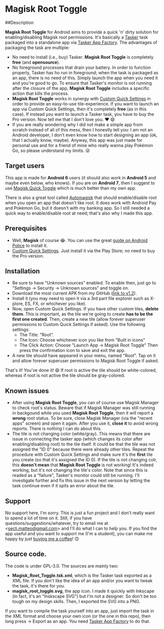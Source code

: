 # Magisk Root Toggle


##Description

**Magisk Root Toggle** for Android aims to provide a quick 'n' dirty solution for enabling/disabling Magisk root permissions. It's basically a [Tasker](https://play.google.com/store/apps/details?id=net.dinglisch.android.taskerm) task packaged into a standalone app via [Tasker App Factory](https://play.google.com/store/apps/details?id=net.dinglisch.android.appfactory). The advantages of packaging the task are multiple:

- No need to install (i.e., buy) Tasker. **Magisk Root Toggle** is completely **free** (and **opensource**).
- No foreground processes that drain your battery. In order to function properly, Tasker has ho run in foreground; when the task is packaged as an app, there is no need of this. Simply launch the app when you need it and you're good to go. To ensure that Tasker's monitor is not running after the closure of the app, **Magisk Root Toggle** includes a specific action that kills the process.
- **Magisk Root Toggle** works in synergy with [Custom Quick Settings](https://play.google.com/store/apps/details?id=com.quinny898.app.customquicksettings) in order to provide an easy-to-use tile-experience. If you want to launch an app via Custom Quick Settings, then it's completely **free** (as in this case). If instead you want to launch a Tasker task, you have to buy the Pro version. Now tell me that I don't love you. ❤ 😄
- If you are really wondering why I did not make a simple app from scratch instead of all of this mess, then I honestly tell you: I am not an Android developer, I don't even know how to start designing an app (ok, that I actually know, maybe). Anyway, this app was just made for personal use and for a friend of mine who really wanna play Pokémon Go, so please understand my limits. 😜


## Target users

This app is made for **Android 6** users (it should also work in **Android 5** and maybe even below, who knows).
If you are on **Android 7**, then I suggest to use [Magisk Quick Toggle](https://play.google.com/store/apps/details?id=me.bpear.magiskquicktoggle) which is much better than my own app.

There is also a great tool called [Automagisk](http://www.androidpolice.com/2016/09/18/automagisk-allows-root-users-play-pokemon-go-use-android-pay-without-constantly-toggling-root-off/) that should enable/disable root when you open an app that doesn't like root. It does work with Android Pay and Pokémon Go, but it doesn't with my banking app. So I still needed a quick way to enable/disable root at need; that's also why I made this app.


## Prerequisites

- Well, **Magisk** of course 😂. You can use the great [guide on Android Police](http://www.androidpolice.com/2016/09/11/guide-play-pokemon-go-0-37-rooted-android-magisk/) to install it.
- [Custom Quick Settings](https://play.google.com/store/apps/details?id=com.quinny898.app.customquicksettings). Just install it via the Play Store; no need to buy the Pro version.


## Installation

- Be sure to have "Unknown sources" enabled. To enable then, just go to "Settings -> Security -> Unknown sources" and toggle on.
- Download the most current APK from my GitHub ([link to v1.2](https://github.com/matteosecli/magisk-root-toggle/raw/master/Magisk_Root_Toggle.v1.2_SIGNED.apk)).
- Install it (you may need to open it via a 3rd part file explorer such as X-plore, ES, FX, or whichever you like).
- Now, open Custom Quick Settings. If you have other custom tiles, **delete them**. This is important, as the tile we're going to create **has to be the first one created**. Then, create a new tile (allow forever superuser permissions to Custom Quick Settings if asked). Use the following settings:
    - The Title: "Root".
    - The Icon: Choose whichever icon you like from "Built in icons"
    - The Click Action: Choose "Launch App -> Magisk Root Toggle"
    Then press the confirmation icon to save and exit the app.
- A new tile should have appeared in your menu, named "Root". Tap on it and allow forever superuser permissions to Magisk Root Toggle if asked.

That's it! You've done it! 😄
If root is active the tile should be white-colored, whereas if root is not active the tile should be gray-colored.


## Known issues

- After using **Magisk Root Toggle**, you can of course use Magisk Manager to check root's status. Beware that if Magisk Manager was still running in backgound while you used **Magisk Root Toggle**, then it will report a **wrong** root status. To be sure, close Magisk Manager (via the "recent apps" screen) and open it again. After you use it, **close it** to avoid wrong reports. There is nothing I can do about this.
- The tile is not changing color (white/gray). This means that there are issue in connecting the tasker app (which changes its color after enabling/disabling root) to the tile itself. It could be that the tile was not assigned the "ID 0" because there were already other tiles. Repeat the procedure with Custom Quick Settings and make sure it's the **first** tile you create (so that it's assigned the ID 0). If the tile is not changing colr, this **doesn't mean** that **Magisk Root Toggle** is not working! It's indeed working, but it's not changing the tile's color. Note that since this is readed as a "failure", Tasker's monitor could still be running. I'll investigate further and fix this issue in the next version by letting the task continue even if it spits an error about the tile.


## Support

No support here, I'm sorry. This is just a fun project and I don't really want to spend a lot of time on it. Still, if you have questions/suggestions/whatever, try to email me at <[secli.matteo@gmail.com](mailto:secli.matteo@gmail.com)> and I'll do what I can to help you.
If you find the app useful and you want to support me (I'm a student), you can make me happy by just [buying me a coffee](https://paypal.me/matteosecli)! 😊


## Source code.

The code is under GPL-3.0. The sources are mainly two:

- **Magisk_Root_Toggle.tsk.xml**, which is the Tasker task exported as a XML file. If you don't like the idea of an app and/or you want to tweak the task, it's there for you.
- **magisk_root_toggle.svg**, the app icon. I made it quickly with Inkscape (in fact, it's an "Inskscape SVG") but I'm not a designer. So don't be too tough on my design skills. Then, I exported the SVG into a PNG.

If you want to compile the task yourself into an app, just import the task in the XML format and choose your own icon (or the one in this repo), then long press -> Export as an app. You need [Tasker App Factory](https://play.google.com/store/apps/details?id=net.dinglisch.android.appfactory) to do that.
